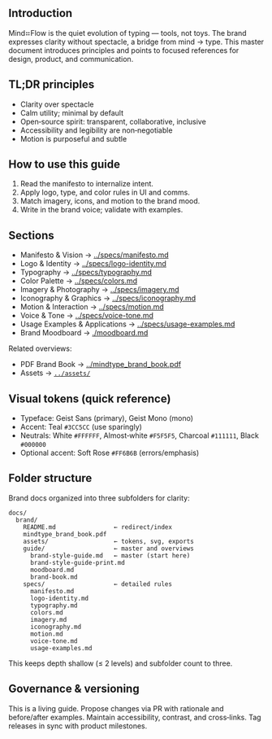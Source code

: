 <!--══════════════════════════════════════════════════
  ╔══════════════════════════════════════════════════════╗
  ║  ░  MIND::TYPE — BRAND STYLE GUIDE & MANIFESTO  ░░░  ║
  ║                                                      ║
  ║  Master guide to intent, visuals, words, and motion  ║
  ║  for Mind⠶Flow. Start here; deep‑dive via sections. ║
  ║                                                      ║
  ║                                                      ║
  ║                                                      ║
  ║                                                      ║
  ╚══════════════════════════════════════════════════════╝
    • WHAT ▸ Canonical brand overview and navigation
    • WHY  ▸ Ensure coherent, scalable brand execution
    • HOW  ▸ Summaries + links to detailed subsections
-->

## Introduction

Mind⠶Flow is the quiet evolution of typing — tools, not toys. The brand
expresses clarity without spectacle, a bridge from mind → type. This master
document introduces principles and points to focused references for design,
product, and communication.

## TL;DR principles

- Clarity over spectacle
- Calm utility; minimal by default
- Open‑source spirit: transparent, collaborative, inclusive
- Accessibility and legibility are non‑negotiable
- Motion is purposeful and subtle

## How to use this guide

1. Read the manifesto to internalize intent.
2. Apply logo, type, and color rules in UI and comms.
3. Match imagery, icons, and motion to the brand mood.
4. Write in the brand voice; validate with examples.

## Sections

- Manifesto & Vision → [../specs/manifesto.md](../specs/manifesto.md)
- Logo & Identity → [../specs/logo-identity.md](../specs/logo-identity.md)
- Typography → [../specs/typography.md](../specs/typography.md)
- Color Palette → [../specs/colors.md](../specs/colors.md)
- Imagery & Photography → [../specs/imagery.md](../specs/imagery.md)
- Iconography & Graphics → [../specs/iconography.md](../specs/iconography.md)
- Motion & Interaction → [../specs/motion.md](../specs/motion.md)
- Voice & Tone → [../specs/voice-tone.md](../specs/voice-tone.md)
- Usage Examples & Applications → [../specs/usage-examples.md](../specs/usage-examples.md)
- Brand Moodboard → [./moodboard.md](./moodboard.md)

Related overviews:

- PDF Brand Book → [../mindtype_brand_book.pdf](../mindtype_brand_book.pdf)
- Assets → [`../assets/`](../assets)

## Visual tokens (quick reference)

- Typeface: Geist Sans (primary), Geist Mono (mono)
- Accent: Teal `#3CC5CC` (use sparingly)
- Neutrals: White `#FFFFFF`, Almost‑white `#F5F5F5`, Charcoal `#111111`,
  Black `#000000`
- Optional accent: Soft Rose `#FF6B6B` (errors/emphasis)

## Folder structure

Brand docs organized into three subfolders for clarity:

```
docs/
  brand/
    README.md                ← redirect/index
    mindtype_brand_book.pdf
    assets/                  ← tokens, svg, exports
    guide/                   ← master and overviews
      brand-style-guide.md   ← master (start here)
      brand-style-guide-print.md
      moodboard.md
      brand-book.md
    specs/                   ← detailed rules
      manifesto.md
      logo-identity.md
      typography.md
      colors.md
      imagery.md
      iconography.md
      motion.md
      voice-tone.md
      usage-examples.md
```

This keeps depth shallow (≤ 2 levels) and subfolder count to three.

## Governance & versioning

This is a living guide. Propose changes via PR with rationale and before/after
examples. Maintain accessibility, contrast, and cross‑links. Tag releases in
sync with product milestones.

<!-- DOC META: VERSION=1.0 | UPDATED=2025-09-17T20:46:38Z -->
